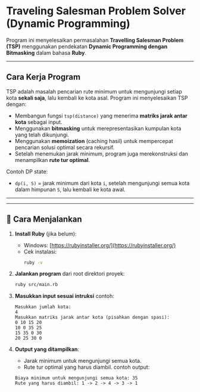 # Traveling Salesman Problem Solver (Dynamic Programming)
Program ini menyelesaikan permasalahan **Travelling Salesman Problem (TSP)** menggunakan pendekatan **Dynamic Programming dengan Bitmasking** dalam bahasa **Ruby**.

---

## Cara Kerja Program

TSP adalah masalah pencarian rute minimum untuk mengunjungi setiap kota **sekali saja**, lalu kembali ke kota asal. Program ini menyelesaikan TSP dengan:

- Membangun fungsi `tsp(distance)` yang menerima **matriks jarak antar kota** sebagai input.
- Menggunakan **bitmasking** untuk merepresentasikan kumpulan kota yang telah dikunjungi.
- Menggunakan **memoization** (caching hasil) untuk mempercepat pencarian solusi optimal secara rekursif.
- Setelah menemukan jarak minimum, program juga merekonstruksi dan menampilkan **rute tur optimal**.

Contoh DP state:
- `dp(i, S)` = jarak minimum dari kota `i`, setelah mengunjungi semua kota dalam himpunan `S`, lalu kembali ke kota awal.

---


---

## 🚀 Cara Menjalankan

1. **Install Ruby** (jika belum):
   - Windows: [https://rubyinstaller.org/](https://rubyinstaller.org/)
   - Cek instalasi:
     ```bash
     ruby -v
     ```

2. **Jalankan program** dari root direktori proyek:
    ```bash
    ruby src/main.rb
    ```

3. **Masukkan input sesuai intruksi** contoh:
    ```
    Masukkan jumlah kota:
    4
    Masukkan matriks jarak antar kota (pisahkan dengan spasi):
    0 10 15 20
    10 0 35 25
    15 35 0 30
    20 25 30 0
    ```

4. **Output yang ditampilkan**:
    - Jarak minimum untuk mengunjungi semua kota.
    - Rute tur optimal yang harus diambil.
    contoh output:
    ```
    Biaya minimum untuk mengunjungi semua kota: 35
    Rute yang harus diambil: 1 -> 2 -> 4 -> 3 -> 1
    ```
